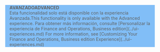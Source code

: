 <blockquote STYLE="background: #81BEF7;border-left:None"><span data-ttu-id="addb2-101"><b>AVANZADO</b></span><span class="sxs-lookup"><span data-stu-id="addb2-101"><b>ADVANCED</b></span></span><br /><span data-ttu-id="addb2-102">Esta funcionalidad solo está disponible con la experiencia Avanzada.</span><span class="sxs-lookup"><span data-stu-id="addb2-102">This functionality is only available with the Advanced experience.</span></span> <span data-ttu-id="addb2-103">Para obtener más información, consulte [Personalizar la experiencia de Finance and Operations, Business edition](../ui-experiences.md) </span><span class="sxs-lookup"><span data-stu-id="addb2-103">For more information, see [Customizing Your Finance and Operations, Business edition  Experience](../ui-experiences.md) </span></span></blockquote>
